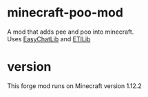 # minecraft-poo-mod
A mod that adds pee and poo into minecraft.
<br>
Uses [EasyChatLib](https://github.com/WetSpaghett/EasyChatLib) and [ETILib](https://github.com/WetSpaghett/Easy-Tinkers-Integration-Lib)

# version
This forge mod runs on Minecraft version 1.12.2
